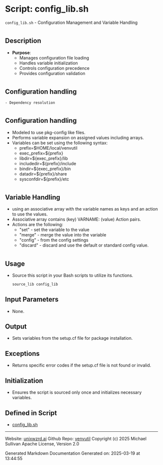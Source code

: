 # Script: config_lib.sh
`config_lib.sh` - Configuration Management and Variable Handling
#
## Description
- **Purpose**:
  - Manages configuration file loading
  - Handles variable initialization
  - Controls configuration precedence
  - Provides configuration validation
#
 ##  Configuration handling
    - Dependency resolution
#
 ##  Configuration handling
 - Modeled to use pkg-config like files.
 - Performs variable expansion on assigned values including arrays.
 - Variables can be set using the following syntax:
   - prefix=$HOME/local/venvutil
   - exec_prefix=${prefix}
   - libdir=${exec_prefix}/lib
   - includedir=${prefix}/include
   - bindir=${exec_prefix}/bin
   - datadir=${prefix}/share
   - sysconfdir=${prefix}/etc
#
 ## Variable Handling
 - using an associative array with the variable names as keys and an action to use the values.
 - Associative array contains (key) VARNAME: (value) Action pairs.
 - Actions are the following:
   - "set" - set the variable to the value
   - "merge" - merge the value into the variable
   - "config" - from the config settings
   - "discard" - discard and use the default or standard config value.
#
## Usage
- Source this script in your Bash scripts to utilize its functions.
  ```bash
  source_lib config_lib
  ```
## Input Parameters
  - None.
## Output
  - Sets variables from the setup.cf file for package installation.
## Exceptions
  - Returns specific error codes if the setup.cf file is not found or invalid.
## Initialization
  - Ensures the script is sourced only once and initializes necessary variables.



## Defined in Script

* [config_lib.sh](../config_lib_sh.md)
---

Website: [unixwzrd.ai](https://unixwzrd.ai)
Github Repo: [venvutil](https://github.com/unixwzrd/venvutil)
Copyright (c) 2025 Michael Sullivan
Apache License, Version 2.0

Generated Markdown Documentation
Generated on: 2025-03-19 at 13:44:55
